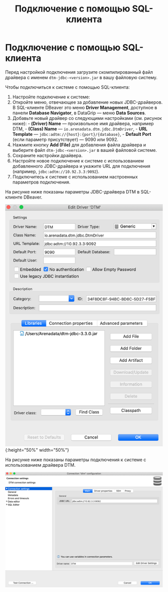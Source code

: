 ﻿---
layout: default
title: Подключение с помощью SQL-клиента
nav_order: 1
parent: Подключение
grand_parent: Работа с системой
has_children: false
has_toc: false
---

Подключение с помощью SQL-клиента
=================================

Перед настройкой подключения загрузите скомпилированный файл драйвера с именем `dtm-jdbc-<version>.jar` 
в вашу файловую систему.

Чтобы подключиться к системе с помощью SQL-клиента:

1. Настройте подключение к системе:
  1. Откройте меню, отвечающее за добавление новых JDBC-драйверов. В SQL-клиенте DBeaver это меню **Driver Management**, доступное в панели **Database Navigator**, в DataGrip — меню **Data Sources**.
  2. Добавьте новый драйвер со следующими настройками (см. рисунок ниже):
    - **(Driver) Name** — произвольное имя драйвера, например DTM,
    - **(Class) Name** — `io.arenadata.dtm.jdbc.DtmDriver`,
    - **URL Template** — `jdbc:adtm://{host}:{port}/{database}`,
    - **Default Port** (если параметр присутствует) — 9090 или 9092.
  3. Нажмите кнопку **Add (File)** для добавления файла драйвера и выберите файл `dtm-jdbc-<version>.jar` в вашей файловой системе.
  4. Сохраните настройки драйвера.
  5. Настройте новое подключение к системе с использованием добавленного JDBC-драйвера и укажите URL для подключения (например, `jdbc:adtm://10.92.3.3:9092`).
2. Подключитесь к системе с использованием настроенных параметров подключения.

На рисунке ниже показаны параметры JDBC-драйвера DTM в SQL-клиенте DBeaver.

![Alt text](Настройки_драйвера.png){:height="50%" width="50%"}

На рисунке ниже показаны параметры подключения к системе с использованием драйвера DTM.

![Alt text](Настройки_подключения.png)